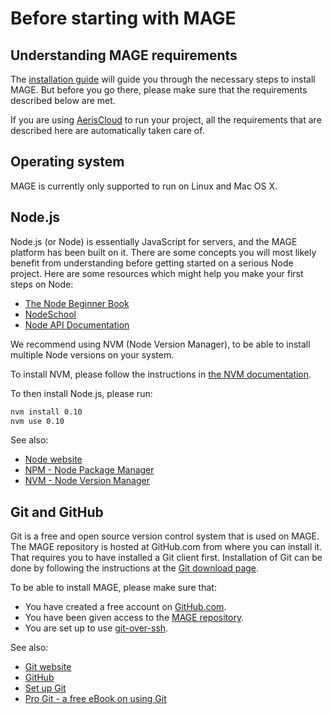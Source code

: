 # Before starting with MAGE

## Understanding MAGE requirements

The [installation guide](./Install.md) will guide you through the necessary steps to install MAGE.
But before you go there, please make sure that the requirements described below are met.

If you are using [AerisCloud](https://github.com/Wizcorp/AerisCloud) to run your project, all the
requirements that are described here are automatically taken care of.


## Operating system

MAGE is currently only supported to run on Linux and Mac OS X.


## Node.js

Node.js (or Node) is essentially JavaScript for servers, and the MAGE platform has been built on it.
There are some concepts you will most likely benefit from understanding before getting started on a
serious Node project. Here are some resources which might help you make your first steps on Node:

* [The Node Beginner Book](http://www.nodebeginner.org)
* [NodeSchool](http://nodeschool.io)
* [Node API Documentation](http://nodejs.org/api)

We recommend using NVM (Node Version Manager), to be able to install multiple Node versions on your
system.

To install NVM, please follow the instructions in
[the NVM documentation](https://github.com/creationix/nvm/blob/master/README.markdown#installation).

To then install Node.js, please run:

```sh
nvm install 0.10
nvm use 0.10
```

See also:

* [Node website](http://nodejs.org/)
* [NPM - Node Package Manager](https://npmjs.org/)
* [NVM - Node Version Manager](https://github.com/creationix/nvm)


## Git and GitHub

Git is a free and open source version control system that is used on MAGE. The MAGE repository is
hosted at GitHub.com from where you can install it. That requires you to have installed a Git client
first. Installation of Git can be done by following the instructions at the
[Git download page](http://git-scm.com/download).

To be able to install MAGE, please make sure that:

* You have created a free account on [GitHub.com](https://github.com).
* You have been given access to the [MAGE repository](https://github.com/Wizcorp/mage).
* You are set up to use [git-over-ssh](https://help.github.com/articles/generating-ssh-keys).

See also:

* [Git website](http://git-scm.com)
* [GitHub](http://github.com)
* [Set up Git](https://help.github.com/articles/set-up-git)
* [Pro Git - a free eBook on using Git](http://git-scm.com/book)
